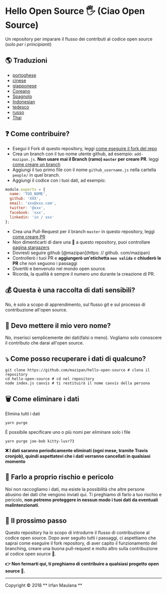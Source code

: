 # Hello Open Source 🖐️ (Ciao Open Source) 

Un repository per imparare il flusso dei contributi al codice open source (_solo per i principianti_) 

## 🌎 Traduzioni 

- [portoghese](https://github.com/mazipan/hello-open-source/blob/master/README-PT-BR.md) 
- [cinese](https://github.com/mazipan/hello-open-source/blob/master/README-CHI.md) 
- [giapponese](https://github.com/mazipan/hello-open-source/blob/master/README-JP.md) 
- [Coreano](https://github.com/mazipan/hello-open-source/blob/master/README-KR.md) 
- [Spagnolo](https://github.com/mazipan/hello-open-source/blob/master/README-ES.md) 
- [Indonesian](https://github.com/mazipan/hello-open-source/blob/master/README-ID.md) 
- [tedesco](https://github.com/mazipan/hello-open-source/blob/master/README-DE.md)
- [russo](https://github.com/mazipan/hello-open-source/blob/master/README-RU.md) 
- [Thai](https://github.com/mazipan/hello-open-source/blob/master/README-TH.md) 

## ❓ Come contribuire?

- Esegui il Fork di questo repository, leggi [come eseguire il fork del repo](https://help.github.com/articles/fork-a-repo/) 
- Crea un branch con il tuo nome utente github, ad esempio: `add-mazipan.js`. **Non usare mai il Branch (ramo) `master` per creare PR**. 
  leggi [come creare un branch](https://help.github.com/articles/creating-and-deleting-branches-within-your-repository/) 
- Aggiungi il tuo primo file con il nome `github_username.js` nella cartella` people/` in quel branch. 
- Aggiungi il codice con i tuoi dati, ad esempio: 

```js 
module.exports = { 
  name: 'TUO_NOME',
  github: 'XXX', 
  email: 'xxx@xxx.com', 
  twitter: '@xxx', 
  facebook: 'xxx', 
  linkedin: 'in / xxx' 
}; 
```

- Crea una Pull-Request per il branch `master` in questo repository, leggi [come creare PR](https://help.github.com/articles/creating-a-pull-request/) 
- Non dimenticarti di dare una 🌟 a questo repository, puoi controllare [pagina stargazers](https://github.com/mazipan/hello-open-source/stargazers) 
- Dovresti seguire github [@mazipan](https: // github. com/mazipan) 
- Controllerò i tuoi PR e **aggiungerò un'etichetta `non valida`** e **chiuderò le PR** che non seguono i passaggi 
- Divertiti e benvenuto nel mondo open source. 
- Ricorda, la qualità è sempre il numero uno durante la creazione di PR.

## 💰 Questa è una raccolta di dati sensibili? 

No, è solo a scopo di apprendimento, sul flusso git e sul processo di contribuzione all'open source. 

## 🥶 Devo mettere il mio vero nome? 

No, inserisci semplicemente dei dati(falsi o meno). Vogliamo solo conoscere il contributo che darai all'open source. 

## ⤵️ Come posso recuperare i dati di qualcuno? 

```shell 
git clone https://github.com/mazipan/hello-open-source # clona il repository 
cd hello-open-source # cd nel repository
node index.js caxvis # ti restituirà il nome caxvis della persona 
```

## 🗑️ Come eliminare i dati 

Elimina tutti i dati 

```shell 
yarn purge 
```

 È possibile specificare uno o più nomi per eliminare solo i file

```shell
yarn purge joe-bob kitty-luvr73
``` 

**❌ I dati saranno periodicamente eliminati (ogni mese, tramite Travis cronjob), quindi aspettatevi che i dati verranno cancellati in qualsiasi momento** 

## 🙈 Farlo a proprio rischio e pericolo

Noi non raccogliamo i dati, ma esiste la possibilità che altre persone abusino dei dati che vengono inviati qui. Ti preghiamo di farlo a tuo rischio e pericolo, **non potremo proteggere in nessun modo i tuoi dati da eventuali malintenzionati**. 

## 🚶 Il prossimo passo  

Questo repository ha lo scopo di introdurre il flusso di contribuzione al codice open source. 
Dopo aver seguito tutti i passaggi, ci aspettiamo che saprai come eseguire il fork repository, di aver capito il funzionamento del branching, creare una buona pull-request e molto altro sulla contribuzione al codice open source 🥳. 

**👉 Non fermarti qui, ti preghiamo di contribuire a qualsiasi progetto open source 🙏.** 

---

Copyright © 2018 ** Irfan Maulana **
